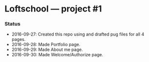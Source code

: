 # Loftschool — project #1

### Status
* 2016-09-27: Created this repo using and drafted pug files for all 4 pages.
* 2016-09-28: Made Portfolio page.
* 2016-09-29: Made About me page.
* 2016-09-30: Made Welcome/Authorize page.